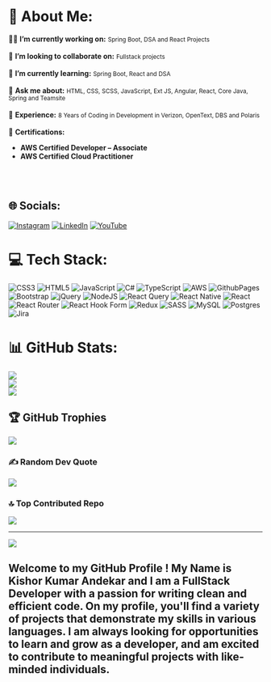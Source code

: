 # 💫 About Me:
<p dir="auto">
  👨‍💻 <strong>I’m currently working on:</strong> <small>Spring Boot, DSA and React Projects</small><br /><br />
  🤝 <strong>I’m looking to collaborate on:</strong> <small>Fullstack projects</small><br /><br />
  🌱 <strong>I’m currently learning:</strong> <small> Spring Boot, React and DSA</small><br /><br />
  🙋 <strong>Ask me about:</strong> <small>HTML, CSS, SCSS, JavaScript, Ext JS, Angular, React, Core Java, Spring and Teamsite</small><br /><br />
  🚀 <strong>Experience:</strong> <small>8 Years of Coding in Development in Verizon, OpenText, DBS and Polaris </small> <br /><br />
  🚀 <strong>Certifications:</strong> <ul> <li><strong>AWS Certified Developer – Associate</strong></li> <li><strong>AWS Certified Cloud Practitioner</strong></li> </ul><br /><br />
</p>

## 🌐 Socials:
 [![Instagram](https://img.shields.io/badge/Instagram-%23E4405F.svg?logo=Instagram&logoColor=white)](https://instagram.com/kishorandekar) [![LinkedIn](https://img.shields.io/badge/LinkedIn-%230077B5.svg?logo=linkedin&logoColor=white)](https://www.linkedin.com/in/kishor-kumar-andekar/) [![YouTube](https://img.shields.io/badge/YouTube-%23FF0000.svg?logo=YouTube&logoColor=white)](https://www.youtube.com/@kishorreyansh) 

# 💻 Tech Stack:
![CSS3](https://img.shields.io/badge/css3-%231572B6.svg?style=for-the-badge&logo=css3&logoColor=white) ![HTML5](https://img.shields.io/badge/html5-%23E34F26.svg?style=for-the-badge&logo=html5&logoColor=white) ![JavaScript](https://img.shields.io/badge/javascript-%23323330.svg?style=for-the-badge&logo=javascript&logoColor=%23F7DF1E) ![C#](https://img.shields.io/badge/c%23-%23239120.svg?style=for-the-badge&logo=csharp&logoColor=white) ![TypeScript](https://img.shields.io/badge/typescript-%23007ACC.svg?style=for-the-badge&logo=typescript&logoColor=white) ![AWS](https://img.shields.io/badge/AWS-%23FF9900.svg?style=for-the-badge&logo=amazon-aws&logoColor=white) ![GithubPages](https://img.shields.io/badge/github%20pages-121013?style=for-the-badge&logo=github&logoColor=white) ![Bootstrap](https://img.shields.io/badge/bootstrap-%238511FA.svg?style=for-the-badge&logo=bootstrap&logoColor=white) ![jQuery](https://img.shields.io/badge/jquery-%230769AD.svg?style=for-the-badge&logo=jquery&logoColor=white) ![NodeJS](https://img.shields.io/badge/node.js-6DA55F?style=for-the-badge&logo=node.js&logoColor=white) ![React Query](https://img.shields.io/badge/-React%20Query-FF4154?style=for-the-badge&logo=react%20query&logoColor=white) ![React Native](https://img.shields.io/badge/react_native-%2320232a.svg?style=for-the-badge&logo=react&logoColor=%2361DAFB) ![React](https://img.shields.io/badge/react-%2320232a.svg?style=for-the-badge&logo=react&logoColor=%2361DAFB) ![React Router](https://img.shields.io/badge/React_Router-CA4245?style=for-the-badge&logo=react-router&logoColor=white) ![React Hook Form](https://img.shields.io/badge/React%20Hook%20Form-%23EC5990.svg?style=for-the-badge&logo=reacthookform&logoColor=white) ![Redux](https://img.shields.io/badge/redux-%23593d88.svg?style=for-the-badge&logo=redux&logoColor=white) ![SASS](https://img.shields.io/badge/SASS-hotpink.svg?style=for-the-badge&logo=SASS&logoColor=white) ![MySQL](https://img.shields.io/badge/mysql-%2300000f.svg?style=for-the-badge&logo=mysql&logoColor=white) ![Postgres](https://img.shields.io/badge/postgres-%23316192.svg?style=for-the-badge&logo=postgresql&logoColor=white)![Jira](https://img.shields.io/badge/jira-%230A0FFF.svg?style=for-the-badge&logo=jira&logoColor=white)
# 📊 GitHub Stats:
![](https://github-readme-stats.vercel.app/api?username=kishorreyansh&theme=dark&hide_border=false&include_all_commits=false&count_private=false&cache_seconds=1800)<br/>
![](https://github-readme-streak-stats.herokuapp.com/?user=kishorreyansh&theme=dark&hide_border=false&cache_seconds=1800)<br/>
![](https://github-readme-stats.vercel.app/api/top-langs/?username=kishorreyansh&theme=dark&hide_border=false&include_all_commits=false&count_private=false&layout=compact&cache_seconds=1800)

## 🏆 GitHub Trophies
![](https://github-profile-trophy.vercel.app/?username=kishorreyansh&theme=radical&no-frame=false&no-bg=true&margin-w=4&cache_seconds=1800)

### ✍️ Random Dev Quote
![](https://quotes-github-readme.vercel.app/api?type=horizontal&theme=radical&cache_seconds=1800)

### 🔝 Top Contributed Repo
![](https://github-contributor-stats.vercel.app/api?username=kishorreyansh&limit=5&theme=dark&combine_all_yearly_contributions=true&cache_seconds=1800)

---
[![](https://visitcount.itsvg.in/api?id=kishorreyansh&icon=0&color=0)](https://visitcount.itsvg.in)

  
<!-- Proudly created with GPRM ( https://gprm.itsvg.in ) -->

## Welcome to my GitHub Profile ! My Name is Kishor Kumar Andekar and I am a FullStack Developer with a passion for writing clean and efficient code. On my profile, you'll find a variety of projects that demonstrate my skills in various languages. I am always looking for opportunities to learn and grow as a developer, and am excited to contribute to meaningful projects with like-minded individuals.
